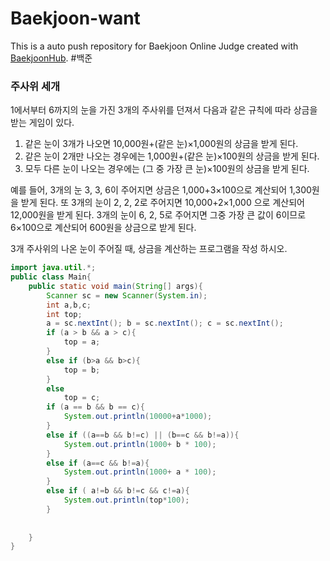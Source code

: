 # Baekjoon-want
This is a auto push repository for Baekjoon Online Judge created with [BaekjoonHub](https://github.com/BaekjoonHub/BaekjoonHub).
#백준
### 주사위 세개
1에서부터 6까지의 눈을 가진 3개의 주사위를 던져서 다음과 같은 규칙에 따라 상금을 받는 게임이 있다. 

1. 같은 눈이 3개가 나오면 10,000원+(같은 눈)×1,000원의 상금을 받게 된다. 
2. 같은 눈이 2개만 나오는 경우에는 1,000원+(같은 눈)×100원의 상금을 받게 된다. 
3. 모두 다른 눈이 나오는 경우에는 (그 중 가장 큰 눈)×100원의 상금을 받게 된다.  

예를 들어, 3개의 눈 3, 3, 6이 주어지면 상금은 1,000+3×100으로 계산되어 1,300원을 받게 된다. 또 3개의 눈이 2, 2, 2로 주어지면 10,000+2×1,000 으로 계산되어 12,000원을 받게 된다. 3개의 눈이 6, 2, 5로 주어지면 그중 가장 큰 값이 6이므로 6×100으로 계산되어 600원을 상금으로 받게 된다.

3개 주사위의 나온 눈이 주어질 때, 상금을 계산하는 프로그램을 작성 하시오.

```Java
import java.util.*;
public class Main{
    public static void main(String[] args){
        Scanner sc = new Scanner(System.in);
        int a,b,c;
        int top;
        a = sc.nextInt(); b = sc.nextInt(); c = sc.nextInt();
        if (a > b && a > c){
            top = a;
        }
        else if (b>a && b>c){
            top = b;
        }
        else
            top = c;
        if (a == b && b == c){
            System.out.println(10000+a*1000);
        }
        else if ((a==b && b!=c) || (b==c && b!=a)){
            System.out.println(1000+ b * 100);
        }
        else if (a==c && b!=a){
            System.out.println(1000+ a * 100);
        }
        else if ( a!=b && b!=c && c!=a){
            System.out.println(top*100);
        }
        
 
    }
}
